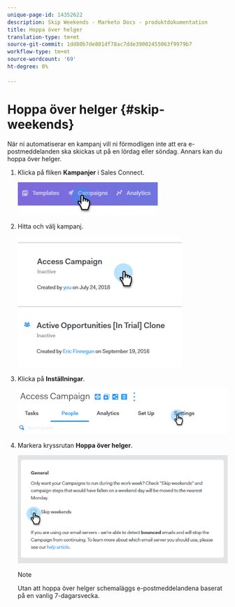 ```yaml
---
unique-page-id: 14352622
description: Skip Weekends - Marketo Docs - produktdokumentation
title: Hoppa över helger
translation-type: tm+mt
source-git-commit: 1dd80b7de801df78ac7dde39002455063f9979b7
workflow-type: tm+mt
source-wordcount: '69'
ht-degree: 0%

---
```



# Hoppa över helger {#skip-weekends}

När ni automatiserar en kampanj vill ni förmodligen inte att era e-postmeddelanden ska skickas ut på en lördag eller söndag. Annars kan du hoppa över helger.

1. Klicka på fliken **Kampanjer** i Sales Connect.

   ![](assets/one-2.png)

1. Hitta och välj kampanj.

   ![](assets/two-2.png)

1. Klicka på **Inställningar**.

   ![](assets/three-2.png)

1. Markera kryssrutan **Hoppa över helger**.

   ![](assets/four-2.png)

   >[!NOTE]
   >
   >Utan att hoppa över helger schemaläggs e-postmeddelandena baserat på en vanlig 7-dagarsvecka.
